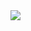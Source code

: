 <a href="https://portal.azure.com/#create/Microsoft.Template/uri/https%3A%2F%2Fraw.githubusercontent.com%2Fwadstromtech%2Fsentinel%2Fmaster%2FPlaybooks%2FRecordedFuture%2FtiIndicators%2FURL%20TI%2FURLInsikt%2FBatching%2Ftemplate.json" target="_blank">
    <img src="https://aka.ms/deploytoazurebutton""/>
</a>

